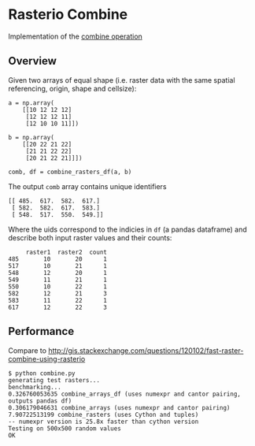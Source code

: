 # Rasterio Combine

Implementation of the [combine operation](http://resources.arcgis.com/en/help/main/10.2/index.html#/Combine/009z0000007r000000/)

## Overview

Given two arrays of equal shape (i.e. raster data with the same spatial referencing, origin, shape and cellsize):

```
a = np.array(
    [[10 12 12 12]
     [12 12 12 11]
     [12 10 10 11]])

b = np.array(
    [[20 22 21 22]
     [21 21 22 22]
     [20 21 22 21]]])

comb, df = combine_rasters_df(a, b)
```

The output `comb` array contains unique identifiers

```
[[ 485.  617.  582.  617.]
 [ 582.  582.  617.  583.]
 [ 548.  517.  550.  549.]]
```

Where the uids correspond to the indicies in `df` (a pandas dataframe)
and describe both input raster values and their counts:

```
     raster1  raster2  count
485       10       20      1
517       10       21      1
548       12       20      1
549       11       21      1
550       10       22      1
582       12       21      3
583       11       22      1
617       12       22      3
```

## Performance
Compare to http://gis.stackexchange.com/questions/120102/fast-raster-combine-using-rasterio

```
$ python combine.py
generating test rasters...
benchmarking...
0.326760053635 combine_arrays_df (uses numexpr and cantor pairing, outputs pandas df)
0.306179046631 combine_arrays (uses numexpr and cantor pairing)
7.90722513199 combine_rasters (uses Cython and tuples)
-- numexpr version is 25.8x faster than cython version
Testing on 500x500 random values
OK
```
